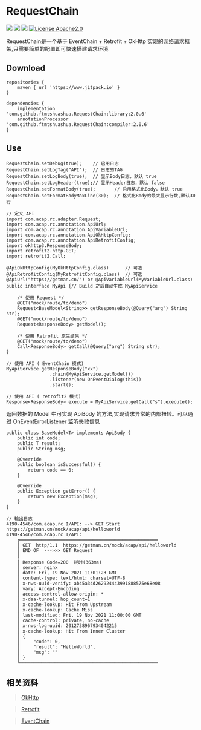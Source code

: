 RequestChain
=====
[![](https://jitpack.io/v/ftmtshuashua/RequestChain.svg)](https://jitpack.io/#ftmtshuashua/RequestChain)
[![](https://img.shields.io/badge/android-5.0%2B-blue)]()
[![](https://img.shields.io/badge/jdk-1.8%2B-blue)]()
[![License Apache2.0](http://img.shields.io/badge/license-Apache2.0-brightgreen.svg?style=flat)](http://www.apache.org/licenses/LICENSE-2.0.html)

RequestChain是一个基于 EventChain + Retrofit + OkHttp 实现的网络请求框架,只需要简单的配置即可快速搭建请求环境

Download
-------

```
repositories {
    maven { url 'https://www.jitpack.io' }
}

dependencies {
    implementation 'com.github.ftmtshuashua.RequestChain:library:2.0.6'
    annotationProcessor 'com.github.ftmtshuashua.RequestChain:compiler:2.0.6'
}
```

Use
--------

```
RequestChain.setDebug(true);    // 启用日志
RequestChain.setLogTag("API");  // 日志的TAG
RequestChain.setLogBody(true);  // 显示Body日志，默认 true
RequestChain.setLogHeader(true);// 显示Header日志，默认 false
RequestChain.setFormatBody(true);       // 启用格式化Body，默认 true
RequestChain.setFormatBodyMaxLine(30);  // 格式化Body的最大显示行数,默认30行
```

```
// 定义 API
import com.acap.rc.adapter.Request;
import com.acap.rc.annotation.ApiUrl;
import com.acap.rc.annotation.ApiVariableUrl;
import com.acap.rc.annotation.ApiOkHttpConfig;
import com.acap.rc.annotation.ApiRetrofitConfig;
import okhttp3.ResponseBody;
import retrofit2.http.GET;
import retrofit2.Call;

@ApiOkHttpConfig(MyOkHttpConfig.class)      // 可选
@ApiRetrofitConfig(MyRetrofitConfig.class)  // 可选
@ApiUrl("https://getman.cn/") or @ApiVariableUrl(MyVariableUrl.class)
public interface MyApi {// Build 之后自动生成 MyApiService

    /* 使用 Request */
    @GET("mock/route/to/demo")
    Request<BaseModel<String>> getResponseBody(@Query("arg") String str);
    @GET("mock/route/to/demo")
    Request<ResponseBody> getModel();
    
    /* 使用 Retrofit 原生结果 */
    @GET("mock/route/to/demo")
    Call<ResponseBody> getCall(@Query("arg") String str);
}
```

```
// 使用 API ( EventChain 模式)
MyApiService.getResponseBody("xx")
                .chain(MyApiService.getModel())
                .listener(new OnEventDialog(this))
                .start();

// 使用 API ( retrofit2 模式)
Response<ResponseBody> execute = MyApiService.getCall("s").execute();
```

返回数据的 Model 中可实现 ApiBody 的方法,实现请求异常的内部扭转。可以通过 OnEventErrorListener 监听失败信息

```
public class BaseModel<T> implements ApiBody {
    public int code;
    public T result;
    public String msg;

    @Override
    public boolean isSuccessful() {
        return code == 0;
    }

    @Override
    public Exception getError() {
        return new Exception(msg);
    }
}

```

```
// 输出日志
4190-4546/com.acap.rc I/API: --> GET Start https://getman.cn/mock/acap/api/helloworld
4190-4546/com.acap.rc I/API:  
    ╔═══════════════════════════════════════════════════
    ║ GET  http/1.1  https://getman.cn/mock/acap/api/helloworld
    ║ END OF  --->>> GET Request
    ║ 
    ║ Response Code=200  耗时(363ms)
    ║ server: nginx
    ║ date: Fri, 19 Nov 2021 11:01:23 GMT
    ║ content-type: text/html; charset=UTF-8
    ║ x-nws-uuid-verify: ab45a34d262924443991888575e68e08
    ║ vary: Accept-Encoding
    ║ access-control-allow-origin: *
    ║ x-daa-tunnel: hop_count=1
    ║ x-cache-lookup: Hit From Upstream
    ║ x-cache-lookup: Cache Miss
    ║ last-modified: Fri, 19 Nov 2021 11:00:00 GMT
    ║ cache-control: private, no-cache
    ║ x-nws-log-uuid: 2012738967934042215
    ║ x-cache-lookup: Hit From Inner Cluster
    ║ {
    ║     "code": 0,
    ║     "result": "HelloWorld",
    ║     "msg": ""
    ║ }
    ╚═══════════════════════════════════════════════════
```

相关资料
--------
> [OkHttp](https://github.com/square/okhttp)

> [Retrofit](https://github.com/square/retrofit)

> [EventChain](https://github.com/ftmtshuashua/EventChain)